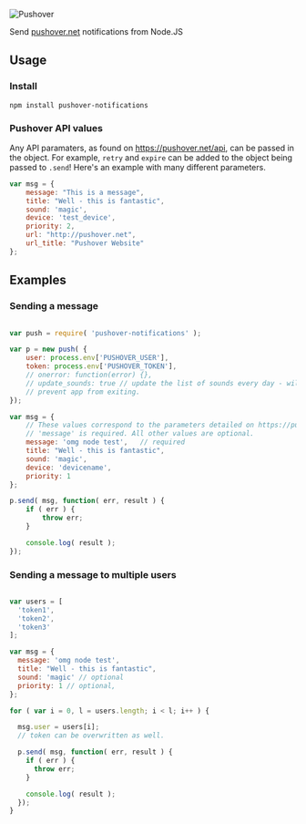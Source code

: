![Pushover](https://pushover.net/assets/pushover-header-0f47af8e08d8bef658a999a9e6584fcc.png)

Send [pushover.net](http://pushover.net) notifications from Node.JS

## Usage

### Install

	npm install pushover-notifications
	
### Pushover API values

Any API paramaters, as found on https://pushover.net/api, can be passed in the object. For example, `retry` and `expire` can be added to the object being passed to `.send`! Here's an example with many different parameters.
```javascript
var msg = {
	message: "This is a message",
	title: "Well - this is fantastic",
	sound: 'magic',
	device: 'test_device',
	priority: 2,
	url: "http://pushover.net",
	url_title: "Pushover Website"
};
```
## Examples

### Sending a message
```javascript

var push = require( 'pushover-notifications' );

var p = new push( {
	user: process.env['PUSHOVER_USER'],
	token: process.env['PUSHOVER_TOKEN'],
	// onerror: function(error) {},
	// update_sounds: true // update the list of sounds every day - will
	// prevent app from exiting.
});

var msg = {
	// These values correspond to the parameters detailed on https://pushover.net/api
	// 'message' is required. All other values are optional.
	message: 'omg node test',	// required
	title: "Well - this is fantastic",
	sound: 'magic',
	device: 'devicename',
	priority: 1
};

p.send( msg, function( err, result ) {
	if ( err ) {
		throw err;
	}

	console.log( result );
});
```

### Sending a message to multiple users
```javascript

var users = [
  'token1',
  'token2',
  'token3'
];

var msg = {
  message: 'omg node test',
  title: "Well - this is fantastic",
  sound: 'magic' // optional
  priority: 1 // optional,
};

for ( var i = 0, l = users.length; i < l; i++ ) {

  msg.user = users[i];
  // token can be overwritten as well.

  p.send( msg, function( err, result ) {
    if ( err ) {
      throw err;
    }

    console.log( result );
  });
}

```
